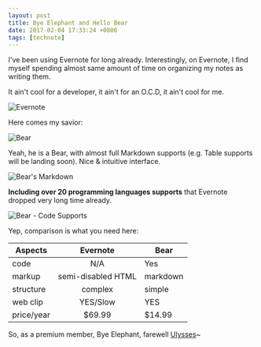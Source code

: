 ```yaml
---
layout: post
title: Bye Elephant and Hello Bear
date: 2017-02-04 17:33:24 +0800
tags: [technote]
---
```


I've been using Evernote for long already. Interestingly, on Evernote, I find myself spending almost same amount of time on organizing my notes as writing them.

It ain't cool for a developer, it ain't for an O.C.D, it ain't cool for me.

![Evernote](https://evernote.com/media/img/homepage-redesign/new-story/SYNC@2x.jpg)

Here comes my savior:

![Bear](http://www.bear-writer.com/static/images/header-mac-screenshot@2x.png)

Yeah, he is a Bear, with almost full Markdown supports (e.g. Table supports will be landing soon). Nice & intuitive interface.

![Bear's Markdown](http://www.bear-writer.com/static/images/feature-style@2x.jpg)

**Including over 20 programming languages supports** that Evernote dropped very long time already.

![Bear - Code Supports](https://2672686a4cf38e8c2458-2712e00ea34e3076747650c92426bbb5.ssl.cf1.rackcdn.com/2016-11-03-03-39-25.jpeg)

Yep, comparison is what you need here:

| Aspects   | Evernote  | Bear |
|-----------|:---------:|------|
|code       | N/A       | Yes  |
|markup     | semi-disabled HTML | markdown |
|structure  | complex   | simple |
|web clip   | YES/Slow  | YES   |
|price/year | $69.99 | $14.99 |

So, as a premium member, Bye Elephant, farewell [Ulysses](/2014/07/18/Do-You-Write/)~


